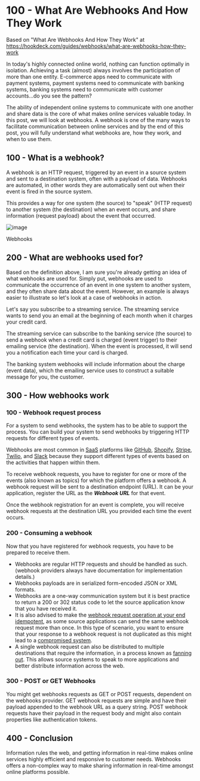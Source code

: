 # 100 - What Are Webhooks And How They Work

Based on "What Are Webhooks And How They Work" at https://hookdeck.com/guides/webhooks/what-are-webhooks-how-they-work

In today's highly connected online world, nothing can function optimally in isolation. Achieving a task (almost) always involves the participation of more than one entity. E-commerce apps need to communicate with payment systems, payment systems need to communicate with banking systems, banking systems need to communicate with customer accounts...do you see the pattern?

The ability of independent online systems to communicate with one another and share data is the core of what makes online services valuable today. In this post, we will look at webhooks. A webhook is one of the many ways to facilitate communication between online services and by the end of this post, you will fully understand what webhooks are, how they work, and when to use them.

## 100 - What is a webhook?

A webhook is an HTTP request, triggered by an event in a source system and sent to a destination system, often with a payload of data. Webhooks are automated, in other words they are automatically sent out when their event is fired in the source system.

This provides a way for one system (the source) to "speak" (HTTP request) to another system (the destination) when an event occurs, and share information (request payload) about the event that occurred.

![image](https://user-images.githubusercontent.com/12828104/148640616-63ca1e74-36d3-4172-b0f9-b45772756a8e.png)

Webhooks

## 200 - What are webhooks used for?

Based on the definition above, I am sure you're already getting an idea of what webhooks are used for. Simply put, webhooks are used to communicate the occurrence of an event in one system to another system, and they often share data about the event. However, an example is always easier to illustrate so let's look at a case of webhooks in action.

Let's say you subscribe to a streaming service. The streaming service wants to send you an email at the beginning of each month when it charges your credit card.

The streaming service can subscribe to the banking service (the source) to send a webhook when a credit card is charged (event trigger) to their emailing service (the destination). When the event is processed, it will send you a notification each time your card is charged.

The banking system webhooks will include information about the charge (event data), which the emailing service uses to construct a suitable message for you, the customer.

## 300 - How webhooks work

### 100 - Webhook request process

For a system to send webhooks, the system has to be able to support the process. You can build your system to send webhooks by triggering HTTP requests for different types of events.

Webhooks are most common in [SaaS](https://en.wikipedia.org/wiki/Software_as_a_service) platforms like [GitHub](https://docs.github.com/en/developers/webhooks-and-events/webhooks/about-webhooks), [Shopify](https://shopify.dev/api/admin/rest/reference/events/webhook), [Stripe](https://stripe.com/docs/webhooks), [Twilio](https://www.twilio.com/docs/usage/webhooks), and [Slack](https://slack.com/intl/en-ca/help/articles/115005265063-Incoming-webhooks-for-Slack) because they support different types of events based on the activities that happen within them.

To receive webhook requests, you have to register for one or more of the events (also known as topics) for which the platform offers a webhook. A webhook request will be sent to a destination endpoint (URL). It can be your application, register the URL as the ***Webhook URL*** for that event.

Once the webhook registration for an event is complete, you will receive webhook requests at the destination URL you provided each time the event occurs.

### 200 - Consuming a webhook

Now that you have registered for webhook requests, you have to be prepared to receive them.

- Webhooks are regular HTTP requests and should be handled as such. (webhook providers always have documentation for implementation details.)
- Webhooks payloads are in serialized form-encoded JSON or XML formats.
- Webhooks are a one-way communication system but it is best practice to return a 200 or 302 status code to let the source application know that you have received it.
- It is also advised to make the [webhook request operation at your end idempotent](https://hookdeck.com/guides/webhooks/implement-webhook-idempotency), as some source applications can send the same webhook request more than once. In this type of scenario, you want to ensure that your response to a webhook request is not duplicated as this might lead to a [compromised system](https://hookdeck.com/guides/webhooks/how-solve-webhook-data-integrity-issues).
- A single webhook request can also be distributed to multiple destinations that require the information, in a process known as [fanning out](https://hookdeck.com/guides/product/post/how-fan-out-webhooks-different-services). This allows source systems to speak to more applications and better distribute information across the web.

### 300 - POST or GET Webhooks

You might get webhooks requests as GET or POST requests, dependent on the webhooks provider. GET webhook requests are simple and have their payload appended to the webhook URL as a query string. POST webhook requests have their payload in the request body and might also contain properties like authentication tokens.

## 400 - Conclusion

Information rules the web, and getting information in real-time makes online services highly efficient and responsive to customer needs. Webhooks offers a non-complex way to make sharing information in real-time amongst online platforms possible.
